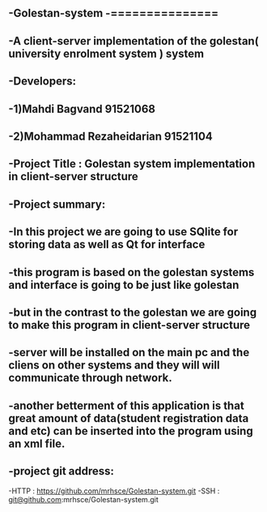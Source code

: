 -Golestan-system
-===============
-
-A client-server implementation of the golestan( university enrolment system ) system
-
-Developers:
-
-1)Mahdi Bagvand 91521068
-
-2)Mohammad Rezaheidarian 91521104
-
-Project Title   :   Golestan system implementation in client-server structure
-
-Project summary:
-
-In this project we are going to use SQlite for storing data as well as Qt for interface
-
-this program is based on the golestan systems and interface is going to be just like golestan
-
-but in the contrast to the golestan we are going to make this program in client-server structure
-
-server will be installed on the main pc and the cliens on other systems and they will will communicate through network.
-
-another betterment of this application is that great amount of data(student registration data and etc) can be inserted into the program using an xml file.
-
-project git address:
-
-HTTP : https://github.com/mrhsce/Golestan-system.git
-SSH : git@github.com:mrhsce/Golestan-system.git
